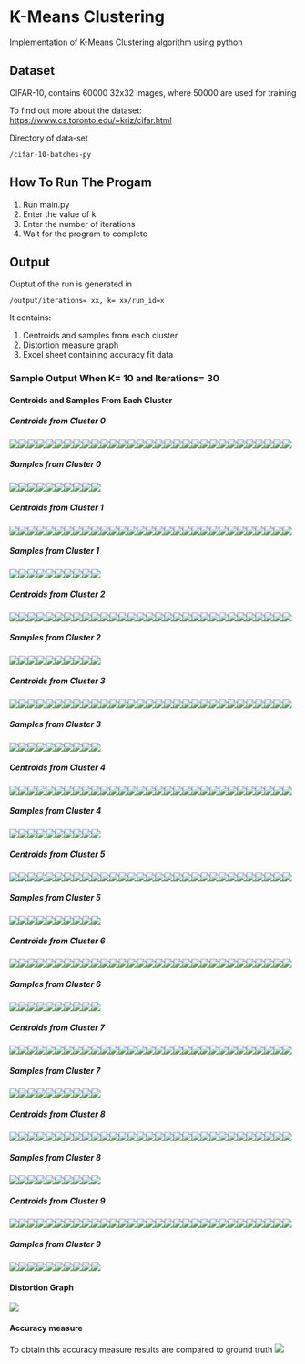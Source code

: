 # K-Means Clustering
Implementation of K-Means Clustering algorithm using python


## Dataset
CIFAR-10, contains 60000 32x32 images, where 50000 are used for training 


To find out more about the dataset: <https://www.cs.toronto.edu/~kriz/cifar.html>


Directory of data-set 
```
/cifar-10-batches-py
```


## How To Run The Progam
1. Run main.py
2. Enter the value of k
3. Enter the number of iterations
4. Wait for the program to complete


## Output
Ouptut of the run is generated in 
```
/output/iterations= xx, k= xx/run_id=x
```
It contains:
1. Centroids and samples from each cluster
2. Distortion measure graph
3. Excel sheet containing accuracy fit data

### Sample Output When K= 10 and Iterations= 30

#### Centroids and Samples From Each Cluster
##### Centroids from Cluster 0
 
 
![](./readme-assets/0/000.png)![](./readme-assets/0/010.png)![](./readme-assets/0/020.png)![](./readme-assets/0/030.png)![](./readme-assets/0/040.png)![](./readme-assets/0/050.png)![](./readme-assets/0/060.png)![](./readme-assets/0/070.png)![](./readme-assets/0/080.png)![](./readme-assets/0/090.png)![](./readme-assets/0/100.png)![](./readme-assets/0/110.png)![](./readme-assets/0/120.png)![](./readme-assets/0/130.png)![](./readme-assets/0/140.png)![](./readme-assets/0/150.png)![](./readme-assets/0/160.png)![](./readme-assets/0/170.png)![](./readme-assets/0/180.png)![](./readme-assets/0/190.png)![](./readme-assets/0/200.png)![](./readme-assets/0/210.png)![](./readme-assets/0/220.png)![](./readme-assets/0/230.png)![](./readme-assets/0/240.png)![](./readme-assets/0/250.png)![](./readme-assets/0/260.png)![](./readme-assets/0/270.png)![](./readme-assets/0/280.png)![](./readme-assets/0/290.png)![](./readme-assets/0/300.png)
 
 
##### Samples from Cluster 0
 
 
![](./readme-assets/0/310.png)![](./readme-assets/0/311.png)![](./readme-assets/0/312.png)![](./readme-assets/0/313.png)![](./readme-assets/0/314.png)![](./readme-assets/0/315.png)![](./readme-assets/0/316.png)![](./readme-assets/0/317.png)![](./readme-assets/0/318.png)![](./readme-assets/0/319.png)
 
 
##### Centroids from Cluster 1
 
 
![](./readme-assets/1/001.png)![](./readme-assets/1/011.png)![](./readme-assets/1/021.png)![](./readme-assets/1/031.png)![](./readme-assets/1/041.png)![](./readme-assets/1/051.png)![](./readme-assets/1/061.png)![](./readme-assets/1/071.png)![](./readme-assets/1/081.png)![](./readme-assets/1/091.png)![](./readme-assets/1/101.png)![](./readme-assets/1/111.png)![](./readme-assets/1/121.png)![](./readme-assets/1/131.png)![](./readme-assets/1/141.png)![](./readme-assets/1/151.png)![](./readme-assets/1/161.png)![](./readme-assets/1/171.png)![](./readme-assets/1/181.png)![](./readme-assets/1/191.png)![](./readme-assets/1/201.png)![](./readme-assets/1/211.png)![](./readme-assets/1/221.png)![](./readme-assets/1/231.png)![](./readme-assets/1/241.png)![](./readme-assets/1/251.png)![](./readme-assets/1/261.png)![](./readme-assets/1/271.png)![](./readme-assets/1/281.png)![](./readme-assets/1/291.png)![](./readme-assets/1/301.png)
 

##### Samples from Cluster 1
 
 
![](./readme-assets/1/320.png)![](./readme-assets/1/321.png)![](./readme-assets/1/322.png)![](./readme-assets/1/323.png)![](./readme-assets/1/324.png)![](./readme-assets/1/325.png)![](./readme-assets/1/326.png)![](./readme-assets/1/327.png)![](./readme-assets/1/328.png)![](./readme-assets/1/329.png)
 
 
##### Centroids from Cluster 2
 
 
![](./readme-assets/2/002.png)![](./readme-assets/2/012.png)![](./readme-assets/2/022.png)![](./readme-assets/2/032.png)![](./readme-assets/2/042.png)![](./readme-assets/2/052.png)![](./readme-assets/2/062.png)![](./readme-assets/2/072.png)![](./readme-assets/2/082.png)![](./readme-assets/2/092.png)![](./readme-assets/2/102.png)![](./readme-assets/2/112.png)![](./readme-assets/2/122.png)![](./readme-assets/2/132.png)![](./readme-assets/2/142.png)![](./readme-assets/2/152.png)![](./readme-assets/2/162.png)![](./readme-assets/2/172.png)![](./readme-assets/2/182.png)![](./readme-assets/2/192.png)![](./readme-assets/2/202.png)![](./readme-assets/2/212.png)![](./readme-assets/2/222.png)![](./readme-assets/2/232.png)![](./readme-assets/2/242.png)![](./readme-assets/2/252.png)![](./readme-assets/2/262.png)![](./readme-assets/2/272.png)![](./readme-assets/2/282.png)![](./readme-assets/2/292.png)![](./readme-assets/2/302.png)
 
 
##### Samples from Cluster 2
 
 
![](./readme-assets/2/330.png)![](./readme-assets/2/331.png)![](./readme-assets/2/332.png)![](./readme-assets/2/333.png)![](./readme-assets/2/334.png)![](./readme-assets/2/335.png)![](./readme-assets/2/336.png)![](./readme-assets/2/337.png)![](./readme-assets/2/338.png)![](./readme-assets/2/339.png)
 
 
##### Centroids from Cluster 3
 
 
![](./readme-assets/3/003.png)![](./readme-assets/3/013.png)![](./readme-assets/3/023.png)![](./readme-assets/3/033.png)![](./readme-assets/3/043.png)![](./readme-assets/3/053.png)![](./readme-assets/3/063.png)![](./readme-assets/3/073.png)![](./readme-assets/3/083.png)![](./readme-assets/3/093.png)![](./readme-assets/3/103.png)![](./readme-assets/3/113.png)![](./readme-assets/3/123.png)![](./readme-assets/3/133.png)![](./readme-assets/3/143.png)![](./readme-assets/3/153.png)![](./readme-assets/3/163.png)![](./readme-assets/3/173.png)![](./readme-assets/3/183.png)![](./readme-assets/3/193.png)![](./readme-assets/3/203.png)![](./readme-assets/3/213.png)![](./readme-assets/3/223.png)![](./readme-assets/3/233.png)![](./readme-assets/3/243.png)![](./readme-assets/3/253.png)![](./readme-assets/3/263.png)![](./readme-assets/3/273.png)![](./readme-assets/3/283.png)![](./readme-assets/3/293.png)![](./readme-assets/3/303.png)
 
 
##### Samples from Cluster 3
 
 
![](./readme-assets/3/340.png)![](./readme-assets/3/341.png)![](./readme-assets/3/342.png)![](./readme-assets/3/343.png)![](./readme-assets/3/344.png)![](./readme-assets/3/345.png)![](./readme-assets/3/346.png)![](./readme-assets/3/347.png)![](./readme-assets/3/348.png)![](./readme-assets/3/349.png)
 
 
##### Centroids from Cluster 4
 
 
![](./readme-assets/4/004.png)![](./readme-assets/4/014.png)![](./readme-assets/4/024.png)![](./readme-assets/4/034.png)![](./readme-assets/4/044.png)![](./readme-assets/4/054.png)![](./readme-assets/4/064.png)![](./readme-assets/4/074.png)![](./readme-assets/4/084.png)![](./readme-assets/4/094.png)![](./readme-assets/4/104.png)![](./readme-assets/4/114.png)![](./readme-assets/4/124.png)![](./readme-assets/4/134.png)![](./readme-assets/4/144.png)![](./readme-assets/4/154.png)![](./readme-assets/4/164.png)![](./readme-assets/4/174.png)![](./readme-assets/4/184.png)![](./readme-assets/4/194.png)![](./readme-assets/4/204.png)![](./readme-assets/4/214.png)![](./readme-assets/4/224.png)![](./readme-assets/4/234.png)![](./readme-assets/4/244.png)![](./readme-assets/4/254.png)![](./readme-assets/4/264.png)![](./readme-assets/4/274.png)![](./readme-assets/4/284.png)![](./readme-assets/4/294.png)![](./readme-assets/4/304.png)
 
 
##### Samples from Cluster 4
 
 
![](./readme-assets/4/350.png)![](./readme-assets/4/351.png)![](./readme-assets/4/352.png)![](./readme-assets/4/353.png)![](./readme-assets/4/354.png)![](./readme-assets/4/355.png)![](./readme-assets/4/356.png)![](./readme-assets/4/357.png)![](./readme-assets/4/358.png)![](./readme-assets/4/359.png)
 
 
##### Centroids from Cluster 5
 
 
![](./readme-assets/5/005.png)![](./readme-assets/5/015.png)![](./readme-assets/5/025.png)![](./readme-assets/5/035.png)![](./readme-assets/5/045.png)![](./readme-assets/5/055.png)![](./readme-assets/5/065.png)![](./readme-assets/5/075.png)![](./readme-assets/5/085.png)![](./readme-assets/5/095.png)![](./readme-assets/5/105.png)![](./readme-assets/5/115.png)![](./readme-assets/5/125.png)![](./readme-assets/5/135.png)![](./readme-assets/5/145.png)![](./readme-assets/5/155.png)![](./readme-assets/5/165.png)![](./readme-assets/5/175.png)![](./readme-assets/5/185.png)![](./readme-assets/5/195.png)![](./readme-assets/5/205.png)![](./readme-assets/5/215.png)![](./readme-assets/5/225.png)![](./readme-assets/5/235.png)![](./readme-assets/5/245.png)![](./readme-assets/5/255.png)![](./readme-assets/5/265.png)![](./readme-assets/5/275.png)![](./readme-assets/5/285.png)![](./readme-assets/5/295.png)![](./readme-assets/5/305.png)
 
 
##### Samples from Cluster 5
 
 
![](./readme-assets/5/360.png)![](./readme-assets/5/361.png)![](./readme-assets/5/362.png)![](./readme-assets/5/363.png)![](./readme-assets/5/364.png)![](./readme-assets/5/365.png)![](./readme-assets/5/366.png)![](./readme-assets/5/367.png)![](./readme-assets/5/368.png)![](./readme-assets/5/369.png)
 
 
##### Centroids from Cluster 6
 
 
![](./readme-assets/6/006.png)![](./readme-assets/6/016.png)![](./readme-assets/6/026.png)![](./readme-assets/6/036.png)![](./readme-assets/6/046.png)![](./readme-assets/6/056.png)![](./readme-assets/6/066.png)![](./readme-assets/6/076.png)![](./readme-assets/6/086.png)![](./readme-assets/6/096.png)![](./readme-assets/6/106.png)![](./readme-assets/6/116.png)![](./readme-assets/6/126.png)![](./readme-assets/6/136.png)![](./readme-assets/6/146.png)![](./readme-assets/6/156.png)![](./readme-assets/6/166.png)![](./readme-assets/6/176.png)![](./readme-assets/6/186.png)![](./readme-assets/6/196.png)![](./readme-assets/6/206.png)![](./readme-assets/6/216.png)![](./readme-assets/6/226.png)![](./readme-assets/6/236.png)![](./readme-assets/6/246.png)![](./readme-assets/6/256.png)![](./readme-assets/6/266.png)![](./readme-assets/6/276.png)![](./readme-assets/6/286.png)![](./readme-assets/6/296.png)![](./readme-assets/6/306.png)
 
 
##### Samples from Cluster 6
 
 
![](./readme-assets/6/370.png)![](./readme-assets/6/371.png)![](./readme-assets/6/372.png)![](./readme-assets/6/373.png)![](./readme-assets/6/374.png)![](./readme-assets/6/375.png)![](./readme-assets/6/376.png)![](./readme-assets/6/377.png)![](./readme-assets/6/378.png)![](./readme-assets/6/379.png)
 
 
##### Centroids from Cluster 7
 
 
![](./readme-assets/7/007.png)![](./readme-assets/7/017.png)![](./readme-assets/7/027.png)![](./readme-assets/7/037.png)![](./readme-assets/7/047.png)![](./readme-assets/7/057.png)![](./readme-assets/7/067.png)![](./readme-assets/7/077.png)![](./readme-assets/7/087.png)![](./readme-assets/7/097.png)![](./readme-assets/7/107.png)![](./readme-assets/7/117.png)![](./readme-assets/7/127.png)![](./readme-assets/7/137.png)![](./readme-assets/7/147.png)![](./readme-assets/7/157.png)![](./readme-assets/7/167.png)![](./readme-assets/7/177.png)![](./readme-assets/7/187.png)![](./readme-assets/7/197.png)![](./readme-assets/7/207.png)![](./readme-assets/7/217.png)![](./readme-assets/7/227.png)![](./readme-assets/7/237.png)![](./readme-assets/7/247.png)![](./readme-assets/7/257.png)![](./readme-assets/7/267.png)![](./readme-assets/7/277.png)![](./readme-assets/7/287.png)![](./readme-assets/7/297.png)![](./readme-assets/7/307.png)
 
 
##### Samples from Cluster 7
 
 
![](./readme-assets/7/380.png)![](./readme-assets/7/381.png)![](./readme-assets/7/382.png)![](./readme-assets/7/383.png)![](./readme-assets/7/384.png)![](./readme-assets/7/385.png)![](./readme-assets/7/386.png)![](./readme-assets/7/387.png)![](./readme-assets/7/388.png)![](./readme-assets/7/389.png)
 
 
##### Centroids from Cluster 8
 
 
![](./readme-assets/8/008.png)![](./readme-assets/8/018.png)![](./readme-assets/8/028.png)![](./readme-assets/8/038.png)![](./readme-assets/8/048.png)![](./readme-assets/8/058.png)![](./readme-assets/8/068.png)![](./readme-assets/8/078.png)![](./readme-assets/8/088.png)![](./readme-assets/8/098.png)![](./readme-assets/8/108.png)![](./readme-assets/8/118.png)![](./readme-assets/8/128.png)![](./readme-assets/8/138.png)![](./readme-assets/8/148.png)![](./readme-assets/8/158.png)![](./readme-assets/8/168.png)![](./readme-assets/8/178.png)![](./readme-assets/8/188.png)![](./readme-assets/8/198.png)![](./readme-assets/8/208.png)![](./readme-assets/8/218.png)![](./readme-assets/8/228.png)![](./readme-assets/8/238.png)![](./readme-assets/8/248.png)![](./readme-assets/8/258.png)![](./readme-assets/8/268.png)![](./readme-assets/8/278.png)![](./readme-assets/8/288.png)![](./readme-assets/8/298.png)![](./readme-assets/8/308.png)
 
 
##### Samples from Cluster 8
 
 
![](./readme-assets/8/390.png)![](./readme-assets/8/391.png)![](./readme-assets/8/392.png)![](./readme-assets/8/393.png)![](./readme-assets/8/394.png)![](./readme-assets/8/395.png)![](./readme-assets/8/396.png)![](./readme-assets/8/397.png)![](./readme-assets/8/398.png)![](./readme-assets/8/399.png)
 
 
##### Centroids from Cluster 9
 
 
![](./readme-assets/9/009.png)![](./readme-assets/9/019.png)![](./readme-assets/9/029.png)![](./readme-assets/9/039.png)![](./readme-assets/9/049.png)![](./readme-assets/9/059.png)![](./readme-assets/9/069.png)![](./readme-assets/9/079.png)![](./readme-assets/9/089.png)![](./readme-assets/9/099.png)![](./readme-assets/9/109.png)![](./readme-assets/9/119.png)![](./readme-assets/9/129.png)![](./readme-assets/9/139.png)![](./readme-assets/9/149.png)![](./readme-assets/9/159.png)![](./readme-assets/9/169.png)![](./readme-assets/9/179.png)![](./readme-assets/9/189.png)![](./readme-assets/9/199.png)![](./readme-assets/9/209.png)![](./readme-assets/9/219.png)![](./readme-assets/9/229.png)![](./readme-assets/9/239.png)![](./readme-assets/9/249.png)![](./readme-assets/9/259.png)![](./readme-assets/9/269.png)![](./readme-assets/9/279.png)![](./readme-assets/9/289.png)![](./readme-assets/9/299.png)![](./readme-assets/9/309.png)
 
 
##### Samples from Cluster 9
 
 
![](./readme-assets/9/400.png)![](./readme-assets/9/401.png)![](./readme-assets/9/402.png)![](./readme-assets/9/403.png)![](./readme-assets/9/404.png)![](./readme-assets/9/405.png)![](./readme-assets/9/406.png)![](./readme-assets/9/407.png)![](./readme-assets/9/408.png)![](./readme-assets/9/409.png)

#### Distortion Graph
![](./readme-assets/graph.png)
#### Accuracy measure 
To obtain this accuracy measure results are compared to ground truth
![](./readme-assets/accuracy.png)
 
